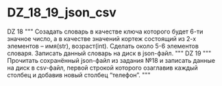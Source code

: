 # DZ_18_19_json_csv
DZ 18
"""
Созадать словарь в качестве ключа которого будет 6-ти значное число,
а в качестве значений кортеж состоящий из 2-х элементов – имя(str), возраст(int).
Сделать около 5-6 элементов словаря. Записать данный словарь на диск в json-файл.
"""
DZ 19
"""
Прочитать сохранённый json-файл из задания №18 и записать данные на диск в csv-файл,
первой строкой которого озаглавив каждый столбец и добавив новый столбец “телефон”.
"""
